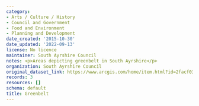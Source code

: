 ```yaml
---
category:
- Arts / Culture / History
- Council and Government
- Food and Environment
- Planning and Development
date_created: '2015-10-30'
date_updated: '2022-09-13'
license: No licence
maintainer: South Ayrshire Council
notes: <p>Areas depicting greenbelt in South Ayrshire</p>
organization: South Ayrshire Council
original_dataset_link: https://www.arcgis.com/home/item.html?id=2facf03873644aab824f4e5ccaed4d7d
records: 3
resources: []
schema: default
title: Greenbelt
---
```

